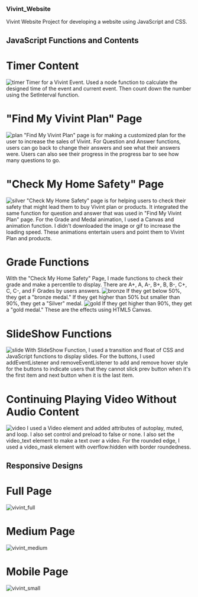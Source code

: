 ### Vivint_Website
Vivint Website Project for developing a website using JavaScript and CSS.

## JavaScript Functions and Contents
# Timer Content
![timer](https://user-images.githubusercontent.com/75151164/157352661-de74acf3-efae-44e9-bafb-6e611d565189.gif)
Timer for a Vivint Event. Used a node function to calculate the designed time of the event and current event. Then count down the number using the SetInterval function.

# "Find My Vivint Plan" Page
![plan](https://user-images.githubusercontent.com/75151164/157353017-876ec018-5734-4875-8192-44d8bab4a158.gif)
"Find My Vivint Plan" page is for making a customized plan for the user to increase the sales of Vivint. For Question and Answer functions, users can go back to change their answers and see what their answers were. Users can also see their progress in the progress bar to see how many questions to go. 

# "Check My Home Safety" Page
![silver](https://user-images.githubusercontent.com/75151164/157353181-2d621349-c813-4cdb-b025-bfa59b3197d9.gif)
"Check My Home Safety" page is for helping users to check their safety that might lead them to buy Vivint plan or products. It integrated the same function for question and answer that was used in "Find My Vivint Plan" page. For the Grade and Medal animation, I used a Canvas and animation function. I didn't downloaded the image or gif to increase the loading speed. These animations entertain users and point them to Vivint Plan and products. 

# Grade Functions
With the "Check My Home Safety" Page, I made functions to check their grade and make a percentile to display. There are A+, A, A-, B+, B, B-, C+, C, C-, and F Grades by users answers. 
![bronze](https://user-images.githubusercontent.com/75151164/157353598-b11d1250-53d9-47b6-97b3-89ed92fa2de8.gif)
If they get below 50%, they get a "bronze medal." If they get higher than 50% but smaller than 90%, they get a "Silver" medal. 
![gold](https://user-images.githubusercontent.com/75151164/157354135-dc17157c-d5f0-46e6-a3ca-1669c7395d74.gif)
If they get higher than 90%, they get a "gold medal." These are the effects using HTML5 Canvas. 

# SlideShow Functions
![slide](https://user-images.githubusercontent.com/75151164/157354722-18352854-adb0-4c6f-8d38-55ef4d10efbd.gif)
With SlideShow Function, I used a transition and float of CSS and JavaScript functions to display slides. For the buttons, I used addEventListener and removeEventListener to add and remove hover style for the buttons to indicate users that they cannot slick prev button when it's the first item and next button when it is the last item. 

# Continuing Playing Video Without Audio Content
![video](https://user-images.githubusercontent.com/75151164/157355799-b99a2e5d-3194-4193-8308-197ad9920cac.gif)
I used a Video element and added attributes of autoplay, muted, and loop. I also set control and preload to false or none. I also set the video_text element to make a text over a video. For the rounded edge, I used a video_mask element with overflow:hidden with border roundedness. 

## Responsive Designs
# Full Page
![vivint_full](https://user-images.githubusercontent.com/75151164/155414967-73e289c8-2fea-419d-a433-1f9225ac41bb.PNG)

# Medium Page
![vivint_medium](https://user-images.githubusercontent.com/75151164/155415032-a4d2ac2a-7498-4fe9-8e48-58bea8a4ef32.PNG)

# Mobile Page
![vivint_small](https://user-images.githubusercontent.com/75151164/155415065-ed83b255-0d53-47d1-96de-5c2ca88dc648.PNG)
